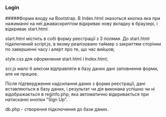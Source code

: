 ### Login
#####Форма входу на Bootstrap.
В Index.html знахоться кнопка яка при нажиманні на неї джаваскриптом відкриває нову вкладку в браузері, і відкриває start.html.
 
 start.html містить в собі форму реєстрації з 3 полями.
 До start.html підключений script.js, в якому реалізовано таймер з закриттям сторінки
 по завершенні часу і алерт про те, що час вийшов;
 
 style.css для оформлення  start.html і Index.html;
 
 scr.js мало б аяксом відправляти в базу даних дані заповнення форми, але не працює.
 
 Після підтвердження надсилання даних з форми реєстрації, дані вставляються в базу даних, і результат чи дія виконана успішно чи ні 
 відображається в reginfo.php, яка автоматично відкривається при натисканні кнопки "Sign Up".
 
 db.php - створення підключення до бази даних.
